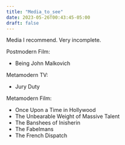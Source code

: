 ```yaml
---
title: "Media_to_see"
date: 2023-05-26T00:43:45-05:00
draft: false
---
```


Media I recommend. Very incomplete.

Postmodern Film:
- Being John Malkovich

Metamodern TV:
- Jury Duty

Metamodern Film:
- Once Upon a Time in Hollywood
- The Unbearable Weight of Massive Talent
- The Banshees of Inisherin
- The Fabelmans
- The French Dispatch
